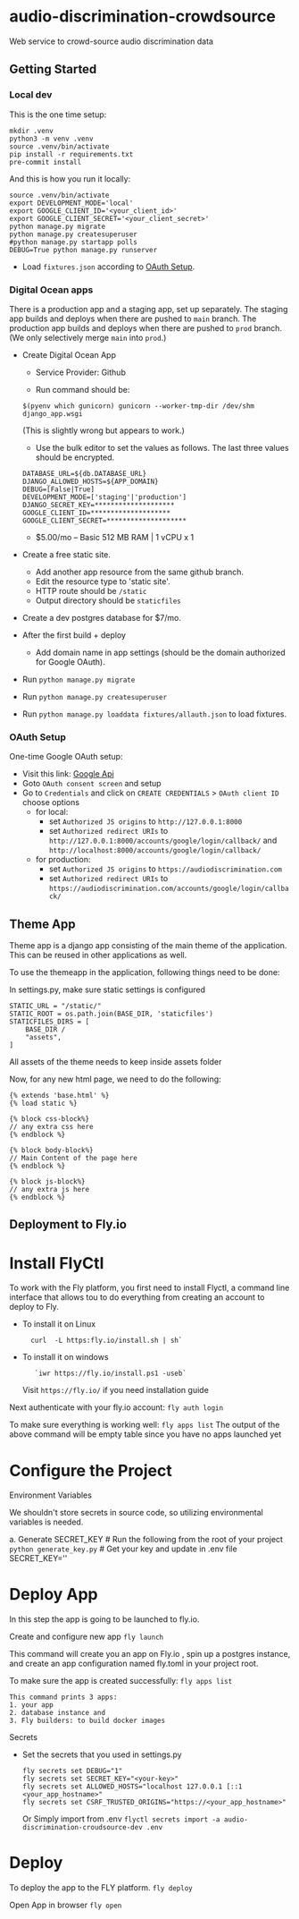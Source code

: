 # audio-discrimination-crowdsource

Web service to crowd-source audio discrimination data

## Getting Started

### Local dev

This is the one time setup:
```
mkdir .venv
python3 -m venv .venv
source .venv/bin/activate
pip install -r requirements.txt
pre-commit install
```

And this is how you run it locally:
```
source .venv/bin/activate
export DEVELOPMENT_MODE='local'
export GOOGLE_CLIENT_ID='<your_client_id>'
export GOOGLE_CLIENT_SECRET='<your_client_secret>'
python manage.py migrate
python manage.py createsuperuser
#python manage.py startapp polls
DEBUG=True python manage.py runserver
```
- Load `fixtures.json` according to [OAuth Setup](#OAuth-Setup).

### Digital Ocean apps

There is a production app and a staging app, set up separately.
The staging app builds and deploys when there are pushed to `main` branch.
The production app builds and deploys when there are pushed to
`prod` branch. (We only selectively merge `main` into `prod`.)

- Create Digital Ocean App
  - Service Provider: Github
  
  - Run command should be:
  ```
  $(pyenv which gunicorn) gunicorn --worker-tmp-dir /dev/shm django_app.wsgi
  ```
  (This is slightly wrong but appears to work.)
  - Use the bulk editor to set the values as follows. The last three
  values should be encrypted.
  ```
  DATABASE_URL=${db.DATABASE_URL}
  DJANGO_ALLOWED_HOSTS=${APP_DOMAIN}
  DEBUG=[False|True]
  DEVELOPMENT_MODE=['staging'|'production']
  DJANGO_SECRET_KEY=********************
  GOOGLE_CLIENT_ID=********************
  GOOGLE_CLIENT_SECRET=********************
  ```
  - $5.00/mo – Basic 512 MB RAM | 1 vCPU  x  1
- Create a free static site.
  - Add another app resource from the same github branch.
  - Edit the resource type to 'static site'.
  - HTTP route should be `/static`
  - Output directory should be `staticfiles`
- Create a dev postgres database for $7/mo.

- After the first build + deploy
  - Add domain name in app settings (should be the domain authorized
  for Google OAuth).

- Run `python manage.py migrate`
- Run `python manage.py createsuperuser`
- Run `python manage.py loaddata fixtures/allauth.json` to load fixtures.

### OAuth Setup

One-time Google OAuth setup:
- Visit this link: [Google Api](https://console.cloud.google.com/apis/dashboard)
- Goto `OAuth consent screen` and setup
- Go to `Credentials` and click on `CREATE CREDENTIALS` > `OAuth client ID` choose options
    - for local:
        - set `Authorized JS origins` to `http://127.0.0.1:8000`
	    - set `Authorized redirect URIs` to
    	`http://127.0.0.1:8000/accounts/google/login/callback/` and
    	`http://localhost:8000/accounts/google/login/callback/`
    - for production:
        - set `Authorized JS origins` to `https://audiodiscrimination.com`
	    - set `Authorized redirect URIs` to
    	`https://audiodiscrimination.com/accounts/google/login/callback/`


## Theme App

Theme app is a django app consisting of the main theme of the application.
This can be reused in other applications as well.

To use the themeapp in the application, following things need to be done:

In settings.py, make sure static settings is configured

```
STATIC_URL = "/static/"
STATIC_ROOT = os.path.join(BASE_DIR, 'staticfiles')
STATICFILES_DIRS = [
    BASE_DIR / 
    "assets",
]
```

All assets of the theme needs to keep inside assets folder

Now, for any new html page, we need to do the following:

```
{% extends 'base.html' %}
{% load static %}

{% block css-block%}
// any extra css here
{% endblock %}

{% block body-block%}
// Main Content of the page here
{% endblock %}

{% block js-block%}
// any extra js here
{% endblock %}

```

## Deployment to Fly.io


# Install FlyCtl

To work with the Fly platform, you first need to install Flyctl, a command line interface that allows tou to do everything from creating an account to deploy to Fly.

  - To install it on Linux

    ```  
      curl  -L https:fly.io/install.sh | sh`
    ```

- To install it on windows
    ```
       `iwr https://fly.io/install.ps1 -useb` 
    ```
    
    Visit `https://fly.io/` if you need installation guide
  

Next authenticate with your fly.io account:
  `fly auth login`


To make sure everything is working well:
  `fly apps list`
  The output of the above command will be empty table since you have no apps launched yet


# Configure the Project

  Environment Variables

  We shouldn't store secrets in source code, so utilizing environmental variables is needed.

  a. Generate SECRET_KEY 
      # Run the following from the root of your project
      `python generate_key.py`
      # Get your key and update in .env file SECRET_KEY='<your-key>'

  # Deploy App

  In this step the app is going to be launched to fly.io.
  
   Create and configure new app
    `fly launch`
    
  This command will create you an app on Fly.io , spin up a postgres instance, and create an app configuration named fly.toml in your project root.

  To make sure the app is created successfully:
  `fly apps list`

    This command prints 3 apps: 
    1. your app
    2. database instance and 
    3. Fly builders: to build docker images

Secrets

- Set the secrets  that you used in settings.py
    
    ```
    fly secrets set DEBUG="1"
    fly secrets set SECRET_KEY="<your-key>"
    fly secrets set ALLOWED_HOSTS="localhost 127.0.0.1 [::1 <your_app_hostname>" 
    fly secrets set CSRF_TRUSTED_ORIGINS="https://<your_app_hostname>"
    ```
    
    Or Simply  import from .env 
    `flyctl secrets import -a audio-discrimination-croudsource-dev .env`

# Deploy

To deploy the app to the FLY platform.
  `fly deploy`

Open App in browser
  `fly open`
